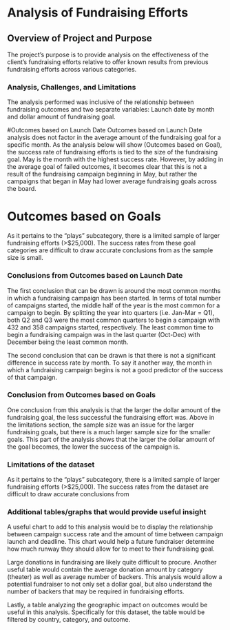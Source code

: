 # Analysis of Fundraising Efforts


## Overview of Project and Purpose

The project’s purpose is to provide analysis on the effectiveness of the client’s fundraising efforts relative to offer known results from previous fundraising efforts across various categories. 


### Analysis, Challenges, and Limitations

The analysis performed was inclusive of the relationship between fundraising outcomes and two separate variables: Launch date by month and dollar amount of fundraising goal.

#Outcomes based on Launch Date
Outcomes based on Launch Date analysis does not factor in the average amount of the fundraising goal for a specific month. As the analysis below will show (Outcomes based on Goal), the success rate of fundraising efforts is tied to the size of the fundraising goal. May is the month with the highest success rate. However, by adding in the average goal of failed outcomes, it becomes clear that this is not a result of the fundraising campaign beginning in May, but rather the campaigns that began in May had lower average fundraising goals across the board.

# Outcomes based on Goals
As it pertains to the “plays” subcategory, there is a limited sample of larger fundraising efforts (>$25,000). The success rates from these goal categories are difficult to draw accurate conclusions from as the sample size is small. 


### Conclusions from Outcomes based on Launch Date
The first conclusion that can be drawn is around the most common months in which a fundraising campaign has been started. In terms of total number of campaigns started, the middle half of the year is the most common for a campaign to begin. By splitting the year into quarters (i.e. Jan-Mar = Q1), both Q2 and Q3 were the most common quarters to begin a campaign with 432 and 358 campaigns started, respectively. The least common time to begin a fundraising campaign was in the last quarter (Oct-Dec) with December being the least common month.

The second conclusion that can be drawn is that there is not a significant difference in success rate by month. To say it another way, the month in which a fundraising campaign begins is not a good predictor of the success of that campaign.

### Conclusion from Outcomes based on Goals
One conclusion from this analysis is that the larger the dollar amount of the fundraising goal, the less successful the fundraising effort was. Above in the limitations section, the sample size was an issue for the larger fundraising goals, but there is a much larger sample size for the smaller goals. This part of the analysis shows that the larger the dollar amount of the goal becomes, the lower the success of the campaign is.



### Limitations of the dataset
As it pertains to the “plays” subcategory, there is a limited sample of larger fundraising efforts (>$25,000). The success rates from the dataset are difficult to draw accurate conclusions from 

### Additional tables/graphs that would provide useful insight
A useful chart to add to this analysis would be to display the relationship between campaign success rate and the amount of time between campaign launch and deadline. This chart would help a future fundraiser determine how much runway they should allow for to meet to their fundraising goal.

Large donations in fundraising are likely quite difficult to procure. Another useful table would contain the average donation amount by category (theater) as well as average number of backers. This analysis would allow a potential fundraiser to not only set a dollar goal, but also understand the number of backers that may be required in fundraising efforts.

Lastly, a table analyzing the geographic impact on outcomes would be useful in this analysis. Specifically for this dataset, the table would be filtered by country, category, and outcome.
